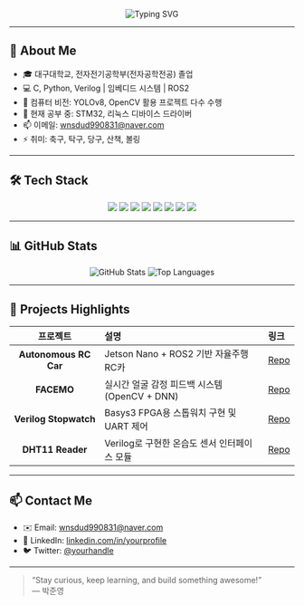 <!-- 상단 배너 -->
<p align="center">
  <img src="https://readme-typing-svg.herokuapp.com?font=Nanum+Gothic&size=30&color=58A6FF&center=true&vCenter=true&width=600&lines=Hello!+I'm+Junyeong👋;Welcome+My+Portfolio+Repo" alt="Typing SVG"/>
</p>

---

## 🔭 About Me
- 🎓 대구대학교, 전자전기공학부(전자공학전공) 졸업
- 💻 C, Python, Verilog | 임베디드 시스템 | ROS2
- 🤖 컴퓨터 비전: YOLOv8, OpenCV 활용 프로젝트 다수 수행
- 🌱 현재 공부 중: STM32, 리눅스 디바이스 드라이버
- 📫 이메일: wnsdud990831@naver.com  
- ⚡ 취미: 축구, 탁구, 당구, 산책, 볼링

---

## 🛠️ Tech Stack
<p align="center">
  <img src="https://img.shields.io/badge/Verilog-000000?style=flat-square&logo=verilog&logoColor=white"/>  
  <img src="https://img.shields.io/badge/Vivado-5C2D91?style=flat-square&logo=xilinx&logoColor=white"/>  
  <img src="https://img.shields.io/badge/C%2B%2B-00599C?style=flat-square&logo=c%2B%2B&logoColor=white"/>  
  <img src="https://img.shields.io/badge/Python-3776AB?style=flat-square&logo=python&logoColor=white"/>  
  <img src="https://img.shields.io/badge/ROS2-339933?style=flat-square&logo=ros&logoColor=white"/>  
  <img src="https://img.shields.io/badge/YOLOv8-FF4B00?style=flat-square&logo=ultralytics&logoColor=white"/>  
  <img src="https://img.shields.io/badge/Docker-2496ED?style=flat-square&logo=docker&logoColor=white"/>  
  <img src="https://img.shields.io/badge/STM32-003399?style=flat-square&logo=stmicroelectronics&logoColor=white"/>  
</p>

---

## 📊 GitHub Stats
<p align="center">
  <img src="https://github-readme-stats.vercel.app/api?username=YOUR_GITHUB_ID&show_icons=true&theme=blue-green" alt="GitHub Stats" />
  <img src="https://github-readme-stats.vercel.app/api/top-langs/?username=YOUR_GITHUB_ID&layout=compact&theme=blue-green" alt="Top Languages" />
</p>

---

## 🚀 Projects Highlights

| 프로젝트 | 설명 | 링크 |
|:--------:|:-----|:-----|
| **Autonomous RC Car** | Jetson Nano + ROS2 기반 자율주행 RC카 | [Repo](https://github.com/YOUR_GITHUB_ID/auto-rc-car) |
| **FACEMO** | 실시간 얼굴 감정 피드백 시스템 (OpenCV + DNN) | [Repo](https://github.com/YOUR_GITHUB_ID/facemo) |
| **Verilog Stopwatch** | Basys3 FPGA용 스톱워치 구현 및 UART 제어 | [Repo](https://github.com/YOUR_GITHUB_ID/verilog-stopwatch) |
| **DHT11 Reader** | Verilog로 구현한 온습도 센서 인터페이스 모듈 | [Repo](https://github.com/YOUR_GITHUB_ID/dht11-verilog) |

---

## 📫 Contact Me
- ✉️ Email: wnsdud990831@naver.com 
- 💬 LinkedIn: [linkedin.com/in/yourprofile](https://www.linkedin.com/in/yourprofile)  
- 🐦 Twitter: [@yourhandle](https://twitter.com/yourhandle)

---

> “Stay curious, keep learning, and build something awesome!”  
> — 박준영
